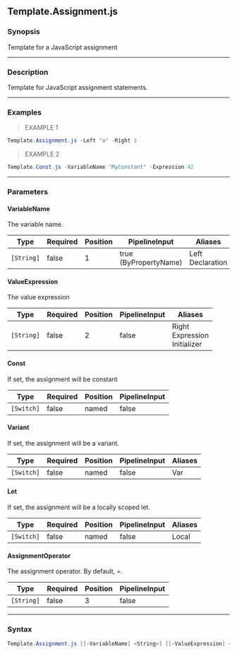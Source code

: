 Template.Assignment.js
----------------------

### Synopsis
Template for a JavaScript assignment

---

### Description

Template for JavaScript assignment statements.

---

### Examples
> EXAMPLE 1

```PowerShell
Template.Assignment.js -Left "a" -Right 1
```
> EXAMPLE 2

```PowerShell
Template.Const.js -VariableName "MyConstant" -Expression 42
```

---

### Parameters
#### **VariableName**
The variable name.

|Type      |Required|Position|PipelineInput        |Aliases             |
|----------|--------|--------|---------------------|--------------------|
|`[String]`|false   |1       |true (ByPropertyName)|Left<br/>Declaration|

#### **ValueExpression**
The value expression

|Type      |Required|Position|PipelineInput|Aliases                             |
|----------|--------|--------|-------------|------------------------------------|
|`[String]`|false   |2       |false        |Right<br/>Expression<br/>Initializer|

#### **Const**
If set, the assignment will be constant

|Type      |Required|Position|PipelineInput|
|----------|--------|--------|-------------|
|`[Switch]`|false   |named   |false        |

#### **Variant**
If set, the assignment will be a variant.

|Type      |Required|Position|PipelineInput|Aliases|
|----------|--------|--------|-------------|-------|
|`[Switch]`|false   |named   |false        |Var    |

#### **Let**
If set, the assignment will be a locally scoped let.

|Type      |Required|Position|PipelineInput|Aliases|
|----------|--------|--------|-------------|-------|
|`[Switch]`|false   |named   |false        |Local  |

#### **AssignmentOperator**
The assignment operator.  By default, =.

|Type      |Required|Position|PipelineInput|
|----------|--------|--------|-------------|
|`[String]`|false   |3       |false        |

---

### Syntax
```PowerShell
Template.Assignment.js [[-VariableName] <String>] [[-ValueExpression] <String>] [-Const] [-Variant] [-Let] [[-AssignmentOperator] <String>] [<CommonParameters>]
```
